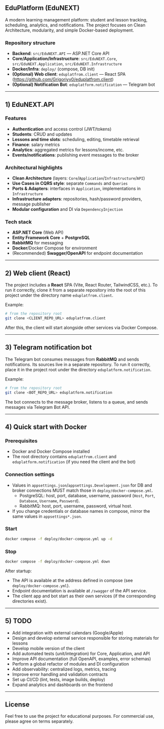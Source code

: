 ## EduPlatform (EduNEXT)

A modern learning management platform: student and lesson tracking, scheduling, analytics, and notifications. The project focuses on Clean Architecture, modularity, and simple Docker-based deployment.

### Repository structure
- **Backend**: `src/EduNEXT.API` — ASP.NET Core API
- **Core/Application/Infrastructure**: `src/EduNEXT.Core`, `src/EduNEXT.Application`, `src/EduNEXT.Infrastructure`
- **Docker/Infra**: `deploy/` (compose, DB init)
- **(Optional) Web client**: `eduplatfrom.client` — React SPA (https://github.com/Grigoriyy0/eduplatfrom.client)
- **(Optional) Notification Bot**: `eduplatform.notification` — Telegram bot

---

## 1) EduNEXT.API

### Features
- **Authentication** and access control (JWT/tokens)
- **Students**: CRUD and updates
- **Lessons and time slots**: scheduling, editing, timetable retrieval
- **Finance**: salary metrics
- **Analytics**: aggregated metrics for lessons/income, etc.
- **Events/notifications**: publishing event messages to the broker

### Architectural highlights
- **Clean Architecture** (layers: `Core`/`Application`/`Infrastructure`/`API`)
- **Use Cases in CQRS style**: separate `Commands` and `Queries`
- **Ports & Adapters**: interfaces in `Application`, implementations in `Infrastructure`
- **Infrastructure adapters**: repositories, hash/password providers, message publisher
- **Modular configuration** and DI via `DependencyInjection`

### Tech stack
- **ASP.NET Core** (Web API)
- **Entity Framework Core** + **PostgreSQL**
- **RabbitMQ** for messaging
- **Docker**/Docker Compose for environment
- (Recommended) **Swagger/OpenAPI** for endpoint documentation

---

## 2) Web client (React)

The project includes a **React** SPA (Vite, React Router, TailwindCSS, etc.). To run it correctly, clone it from a separate repository into the root of this project under the directory name `eduplatfrom.client`.

Example:

```bash
# from the repository root
git clone <CLIENT_REPO_URL> eduplatfrom.client
```

After this, the client will start alongside other services via Docker Compose.

---

## 3) Telegram notification bot

The Telegram bot consumes messages from **RabbitMQ** and sends notifications. Its sources live in a separate repository. To run it correctly, place it in the project root under the directory `eduplatform.notification`.

Example:

```bash
# from the repository root
git clone <BOT_REPO_URL> eduplatform.notification
```

The bot connects to the message broker, listens to a queue, and sends messages via Telegram Bot API.

---

## 4) Quick start with Docker

### Prerequisites
- Docker and Docker Compose installed
- The root directory contains `eduplatfrom.client` and `eduplatform.notification` (if you need the client and the bot)

### Connection settings
- Values in `appsettings.json`/`appsettings.Development.json` for DB and broker connections MUST match those in `deploy/docker-compose.yml`.
  - PostgreSQL: host, port, database, username, password (`Host`, `Port`, `Database`, `Username`, `Password`).
  - RabbitMQ: host, port, username, password, virtual host.
- If you change credentials or database names in compose, mirror the same values in `appsettings*.json`.

### Start
```bash
docker compose -f deploy/docker-compose.yml up -d
```

### Stop
```bash
docker compose -f deploy/docker-compose.yml down
```

After startup:
- The API is available at the address defined in compose (see `deploy/docker-compose.yml`).
- Endpoint documentation is available at `/swagger` of the API service.
- The client app and bot start as their own services (if the corresponding directories exist).

---

## 5) TODO
- Add integration with external calendars (Google/Apple)
- Design and develop external service responsible for storing materials for lessons
- Develop mobile version of the client
- Add automated tests (unit/integration) for Core, Application, and API
- Improve API documentation (full OpenAPI, examples, error schemas)
- Perform a global refactor of modules and DI configuration
- Add observability: centralized logs, metrics, tracing
- Improve error handling and validation contracts
- Set up CI/CD (lint, tests, image builds, deploy)
- Expand analytics and dashboards on the frontend

---

## License
Feel free to use the project for educational purposes. For commercial use, please agree on terms separately.


